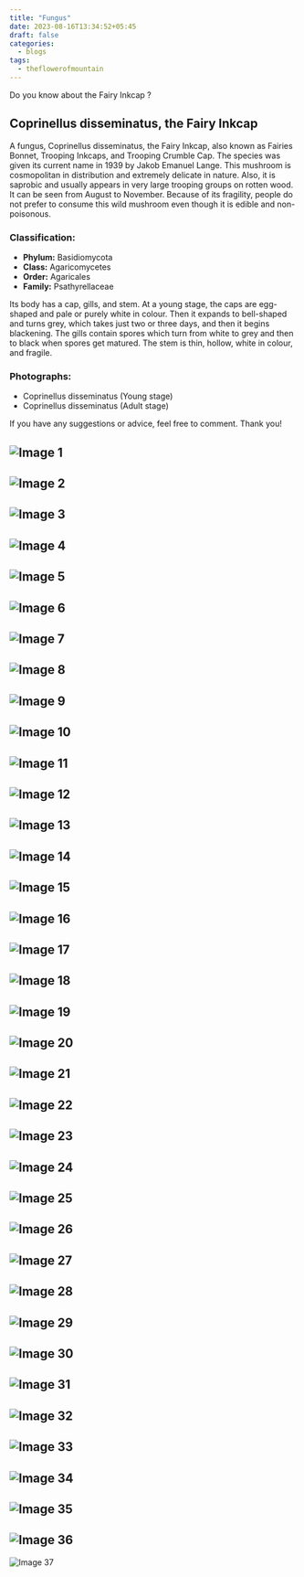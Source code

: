 ```yaml
---
title: "Fungus"
date: 2023-08-16T13:34:52+05:45
draft: false
categories:
  - blogs
tags:
  - theflowerofmountain
---
```

Do you know about the Fairy Inkcap ?<!--more--> 
## Coprinellus disseminatus, the Fairy Inkcap
A fungus, Coprinellus disseminatus, the Fairy Inkcap, also known as Fairies Bonnet, Trooping Inkcaps, and Trooping Crumble Cap. The species was given its current name in 1939 by Jakob Emanuel Lange. This mushroom is cosmopolitan in distribution and extremely delicate in nature. Also, it is saprobic and usually appears in very large trooping groups on rotten wood. It can be seen from August to November. Because of its fragility, people do not prefer to consume this wild mushroom even though it is edible and non-poisonous.

### Classification:
- **Phylum:** Basidiomycota
- **Class:** Agaricomycetes
- **Order:** Agaricales
- **Family:** Psathyrellaceae

Its body has a cap, gills, and stem. At a young stage, the caps are egg-shaped and pale or purely white in colour. Then it expands to bell-shaped and turns grey, which takes just two or three days, and then it begins blackening. The gills contain spores which turn from white to grey and then to black when spores get matured. The stem is thin, hollow, white in colour, and fragile.

### Photographs:
- Coprinellus disseminatus (Young stage)
- Coprinellus disseminatus (Adult stage)

If you have any suggestions or advice, feel free to comment. Thank you!

![Image 1](https://biochemicalmind.wordpress.com/wp-content/uploads/2023/02/img20201008121635.jpg?w=768)
---
![Image 2](https://biochemicalmind.wordpress.com/wp-content/uploads/2023/02/img20201008121457.jpg?w=461)
---
![Image 3](https://biochemicalmind.wordpress.com/wp-content/uploads/2023/02/img20201008121554.jpg?w=461)
---
![Image 4](https://biochemicalmind.wordpress.com/wp-content/uploads/2023/02/img20201008121855.jpg?w=461)
---
![Image 5](https://biochemicalmind.wordpress.com/wp-content/uploads/2023/02/img20201008121815.jpg?w=1024)
---
![Image 6](https://biochemicalmind.wordpress.com/wp-content/uploads/2023/02/img20201008122055.jpg?w=461)
---
![Image 7](https://biochemicalmind.wordpress.com/wp-content/uploads/2023/02/img20201008122004.jpg?w=1024)
---
![Image 8](https://biochemicalmind.wordpress.com/wp-content/uploads/2023/02/img20201008122704.jpg?w=461)
---
![Image 9](https://biochemicalmind.wordpress.com/wp-content/uploads/2023/02/img20201008122436.jpg?w=461)
---
![Image 10](https://biochemicalmind.wordpress.com/wp-content/uploads/2023/02/img20201008122641.jpg?w=1024)
---
![Image 11](https://biochemicalmind.wordpress.com/wp-content/uploads/2023/02/img20201008122449.jpg?w=1024)
---
![Image 12](https://biochemicalmind.wordpress.com/wp-content/uploads/2023/02/img20201008121932.jpg?w=1024)
---
![Image 13](https://biochemicalmind.wordpress.com/wp-content/uploads/2023/02/img20201008120849.jpg?w=768)
---
![Image 14](https://biochemicalmind.wordpress.com/wp-content/uploads/2023/02/img20201008115630.jpg?w=461)
---
![Image 15](https://biochemicalmind.wordpress.com/wp-content/uploads/2023/02/img20201008115620.jpg?w=1024)
---
![Image 16](https://biochemicalmind.wordpress.com/wp-content/uploads/2023/02/img20201008120211.jpg?w=1024)
---
![Image 17](https://biochemicalmind.wordpress.com/wp-content/uploads/2023/02/img20201008120250.jpg?w=1024)
---
![Image 18](https://biochemicalmind.wordpress.com/wp-content/uploads/2023/02/img20201008120626.jpg?w=1024)
---
![Image 19](https://biochemicalmind.wordpress.com/wp-content/uploads/2023/02/img20201008120634.jpg?w=1024)
---
![Image 20](https://biochemicalmind.wordpress.com/wp-content/uploads/2023/02/img20201008120715.jpg?w=1024)
---
![Image 21](https://biochemicalmind.wordpress.com/wp-content/uploads/2023/02/img20201008120857.jpg?w=768)
---
![Image 22](https://biochemicalmind.wordpress.com/wp-content/uploads/2023/02/img20201008120720.jpg?w=1024)
---
![Image 23](https://biochemicalmind.wordpress.com/wp-content/uploads/2023/02/img20201008121036.jpg?w=1024)
---
![Image 24](https://biochemicalmind.wordpress.com/wp-content/uploads/2023/02/img20201008121054.jpg?w=1024)
---
![Image 25](https://biochemicalmind.wordpress.com/wp-content/uploads/2023/02/img20201008121043.jpg?w=1024)
---
![Image 26](https://biochemicalmind.wordpress.com/wp-content/uploads/2023/02/img20201008120315.jpg?w=1024)
---
![Image 27](https://biochemicalmind.wordpress.com/wp-content/uploads/2023/02/img20201008120259.jpg?w=1024)
---
![Image 28](https://biochemicalmind.wordpress.com/wp-content/uploads/2023/02/img20201008115641.jpg?w=1024)
---
![Image 29](https://biochemicalmind.wordpress.com/wp-content/uploads/2023/02/img20201008115853.jpg?w=1024)
---
![Image 30](https://biochemicalmind.wordpress.com/wp-content/uploads/2023/02/img20201008115938.jpg?w=768)
---
![Image 31](https://biochemicalmind.wordpress.com/wp-content/uploads/2023/02/img20201008115958.jpg?w=1024)
---
![Image 32](https://biochemicalmind.wordpress.com/wp-content/uploads/2023/02/img20201008115953.jpg?w=1024)
---
![Image 33](https://biochemicalmind.wordpress.com/wp-content/uploads/2023/02/img20201008120145.jpg?w=1024)
---
![Image 34](https://biochemicalmind.wordpress.com/wp-content/uploads/2023/02/img20201008120158.jpg?w=461)
---
![Image 35](https://biochemicalmind.wordpress.com/wp-content/uploads/2023/02/img20201008115932.jpg?w=768)
---
![Image 36](https://biochemicalmind.wordpress.com/wp-content/uploads/2023/02/img20201008120130.jpg?w=461)
---
![Image 37](https://biochemicalmind.wordpress.com/wp-content/uploads/2023/02/img20201008120954.jpg?w=1024)
